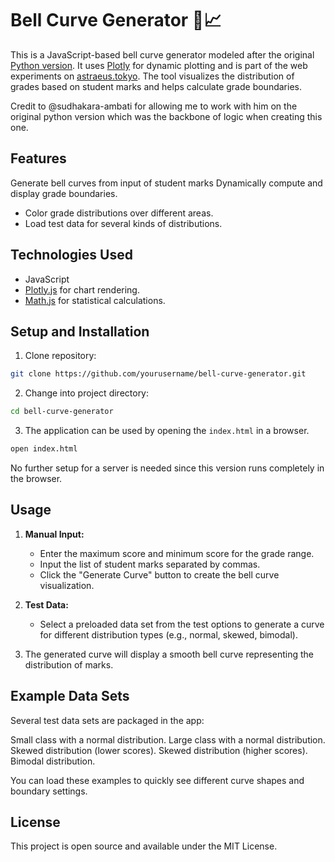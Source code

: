 # Bell Curve Generator 🔔📈

This is a JavaScript-based bell curve generator modeled after the original [Python version](https://github.com/sudhakara-ambati/bell-curve-generator). It uses [Plotly](https://plotly.com/javascript/) for dynamic plotting and is part of the web experiments on [astraeus.tokyo](https://astraeus.tokyo). The tool visualizes the distribution of grades based on student marks and helps calculate grade boundaries.

Credit to @sudhakara-ambati for allowing me to work with him on the original python version which was the backbone of logic when creating this one.


## Features

Generate bell curves from input of student marks Dynamically compute and display grade boundaries.
- Color grade distributions over different areas.
- Load test data for several kinds of distributions.

## Technologies Used

- JavaScript
- [Plotly.js](https://plotly.com/javascript/) for chart rendering.
- [Math.js](https://mathjs.org/) for statistical calculations.

## Setup and Installation

1. Clone repository:

```bash
git clone https://github.com/yourusername/bell-curve-generator.git
```

2. Change into project directory:

```bash
cd bell-curve-generator
```

3. The application can be used by opening the `index.html` in a browser.

```bash
open index.html
```

No further setup for a server is needed since this version runs completely in the browser.

## Usage

1. **Manual Input:**
   - Enter the maximum score and minimum score for the grade range.
   - Input the list of student marks separated by commas.
   - Click the "Generate Curve" button to create the bell curve visualization.

2. **Test Data:**
   - Select a preloaded data set from the test options to generate a curve for different distribution types (e.g., normal, skewed, bimodal).

3. The generated curve will display a smooth bell curve representing the distribution of marks.


## Example Data Sets

Several test data sets are packaged in the app:

Small class with a normal distribution.
Large class with a normal distribution.
Skewed distribution (lower scores).
Skewed distribution (higher scores).
Bimodal distribution.

You can load these examples to quickly see different curve shapes and boundary settings.

## License

This project is open source and available under the MIT License.
